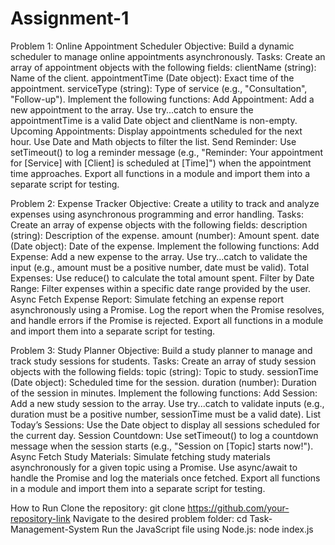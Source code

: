 # Assignment-1
Problem 1: Online Appointment Scheduler
Objective: Build a dynamic scheduler to manage online appointments asynchronously.
Tasks:
Create an array of appointment objects with the following fields:
clientName (string): Name of the client.
appointmentTime (Date object): Exact time of the appointment.
serviceType (string): Type of service (e.g., "Consultation", "Follow-up").
Implement the following functions:
Add Appointment: Add a new appointment to the array. Use try...catch to ensure the appointmentTime is a valid Date object and clientName is non-empty.
Upcoming Appointments: Display appointments scheduled for the next hour. Use Date and Math objects to filter the list.
Send Reminder: Use setTimeout() to log a reminder message (e.g., "Reminder: Your appointment for [Service] with [Client] is scheduled at [Time]") when the appointment time approaches.
Export all functions in a module and import them into a separate script for testing.

Problem 2: Expense Tracker
Objective: Create a utility to track and analyze expenses using asynchronous programming and error handling.
Tasks:
Create an array of expense objects with the following fields:
description (string): Description of the expense.
amount (number): Amount spent.
date (Date object): Date of the expense.
Implement the following functions:
Add Expense: Add a new expense to the array. Use try...catch to validate the input (e.g., amount must be a positive number, date must be valid).
Total Expenses: Use reduce() to calculate the total amount spent.
Filter by Date Range: Filter expenses within a specific date range provided by the user.
Async Fetch Expense Report: Simulate fetching an expense report asynchronously using a Promise. Log the report when the Promise resolves, and handle errors if the Promise is rejected.
Export all functions in a module and import them into a separate script for testing.

Problem 3: Study Planner
Objective: Build a study planner to manage and track study sessions for students.
Tasks:
Create an array of study session objects with the following fields:
topic (string): Topic to study.
sessionTime (Date object): Scheduled time for the session.
duration (number): Duration of the session in minutes.
Implement the following functions:
Add Session: Add a new study session to the array. Use try...catch to validate inputs (e.g., duration must be a positive number, sessionTime must be a valid date).
List Today’s Sessions: Use the Date object to display all sessions scheduled for the current day.
Session Countdown: Use setTimeout() to log a countdown message when the session starts (e.g., "Session on [Topic] starts now!").
Async Fetch Study Materials: Simulate fetching study materials asynchronously for a given topic using a Promise. Use async/await to handle the Promise and log the materials once fetched.
Export all functions in a module and import them into a separate script for testing.

How to Run
Clone the repository:
git clone https://github.com/your-repository-link
Navigate to the desired problem folder:
cd Task-Management-System
Run the JavaScript file using Node.js:
node index.js


